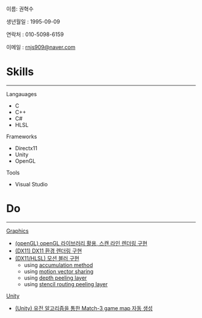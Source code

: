 이름: 권혁수


생년월일 : 1995-09-09


연락처 : 010-5098-6159


이메일 : rnjs909@naver.com



#  Skills
___
Langauages
- C
- C++ 
- C# 
- HLSL

Frameworks
- Directx11
- Unity
- OpenGL

Tools
- Visual Studio

#  Do
___
[Graphics](https://limbsoo.github.io/tags/graphics/)
- [(openGL) openGL 라이브러리 활용, 스캔 라인 렌더링 구현](https://limbsoo.github.io/tags/opengl/)
- [(DX11) DX11 환경 렌더링 구현](https://limbsoo.github.io/tags/tutorial/)
- [(DX11/HLSL) 모션 블러 구현](https://limbsoo.github.io/tags/motionblur/)
	- using [accumulation method](https://limbsoo.github.io/posts/DX11-Motion-Blur-using-Accumulation-method/)
	- using [motion vector sharing](https://limbsoo.github.io/posts/DX11-Motion-Blur-using-motion-vector-sharing/)
	- using [depth peeling layer](https://limbsoo.github.io/posts/DX11-Motion-Blur-using-depth-peeling-layer/)
	- using [stencil routing peeling layer](https://limbsoo.github.io/posts/DX11-Motion-Blur-stencil-routing/)

[Unity](https://limbsoo.github.io/categories/unity/)
- [(Unity) 유전 알고리즘을 통한 Match-3 game map 자동 생성](https://limbsoo.github.io/tags/match-3game/)

